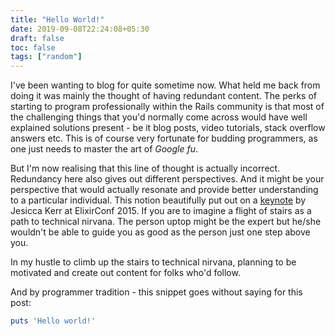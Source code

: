 ```yaml
---
title: "Hello World!"
date: 2019-09-08T22:24:08+05:30
draft: false
toc: false
tags: ["random"]
---
```


I've been wanting to blog for quite sometime now.
What held me back from doing it was mainly the thought of having redundant content.
The perks of starting to program professionally within the Rails community is that most of the challenging things that you'd normally come across would have well explained solutions present - be it blog posts, video tutorials, stack overflow answers etc.
This is of course very fortunate for budding programmers, as one just needs to master the art of *Google fu*.


But I'm now realising that this line of thought is actually incorrect. Redundancy here also gives out different perspectives.
And it might be your perspective that would actually resonate and provide better understanding to a particular individual.
This notion beautifully put out on a [keynote](https://youtu.be/X25xOhntr6s?t=2785) by Jesicca Kerr at ElixirConf 2015. If you are to imagine a flight of stairs as a path to technical nirvana. The person uptop might be the expert but he/she wouldn't be able to guide you as good as the person just one step above you.

In my hustle to climb up the stairs to technical nirvana, planning to be motivated and create out content for folks who'd follow.

And by programmer tradition - this snippet goes without saying for this post:

```ruby
puts 'Hello world!'
```

